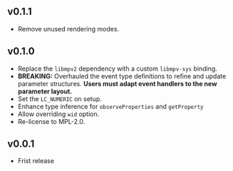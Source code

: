 ## v0.1.1

- Remove unused rendering modes.

## v0.1.0

- Replace the `libmpv2` dependency with a custom `libmpv-sys` binding.
- **BREAKING:** Overhauled the event type definitions to refine and update parameter structures. **Users must adapt event handlers to the new parameter layout.**
- Set the `LC_NUMERIC` on setup.
- Enhance type inference for `observeProperties` and `getProperty`
- Allow overriding `wid` option.
- Re-license to MPL-2.0.

## v0.0.1

- Frist release
